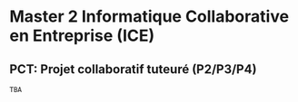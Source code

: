 # Master 2 Informatique Collaborative en Entreprise (ICE)

## PCT: Projet collaboratif tuteuré (P2/P3/P4)

    TBA